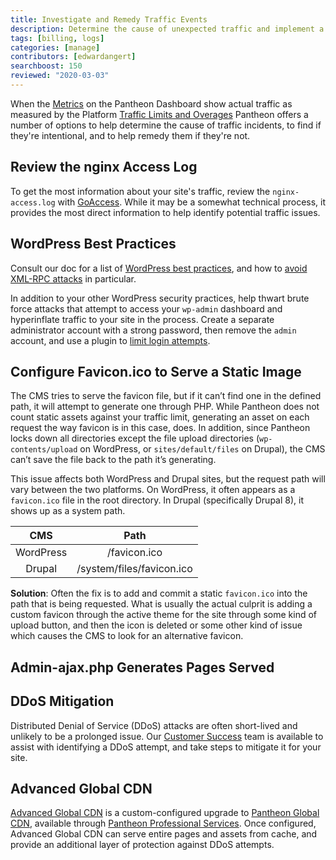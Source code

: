 ```yaml
---
title: Investigate and Remedy Traffic Events
description: Determine the cause of unexpected traffic and implement a remedy
tags: [billing, logs]
categories: [manage]
contributors: [edwardangert]
searchboost: 150
reviewed: "2020-03-03"
---
```


When the [Metrics](/metrics) on the Pantheon Dashboard show actual traffic as measured by the Platform
[Traffic Limits and Overages](/traffic-limits)
Pantheon offers a number of options to help determine the cause of traffic incidents, to find if they're intentional, and to help remedy them if they're not.

## Review the nginx Access Log

To get the most information about your site's traffic, review the `nginx-access.log` with [GoAccess](/nginx-access-log). While it may be a somewhat technical process, it provides the most direct information to help identify potential traffic issues.

## WordPress Best Practices

Consult our doc for a list of [WordPress best practices](/wordpress-best-practices), and how to [avoid XML-RPC attacks](/wordpress-best-practices#avoid-xml-rpc-attacks) in particular.

In addition to your other WordPress security practices, help thwart brute force attacks that attempt to access your `wp-admin` dashboard and hyperinflate traffic to your site in the process. Create a separate administrator account with a strong password, then remove the `admin` account, and use a plugin to [limit login attempts](https://wordpress.org/plugins/search/limit+login+attempts/).

## Configure Favicon.ico to Serve a Static Image

The CMS tries to serve the favicon file, but if it can’t find one in the defined path, it will attempt to generate one through PHP. While Pantheon does not count static assets against your traffic limit, generating an asset on each request the way favicon is in this case, does. In addition, since Pantheon locks down all directories except the file upload directories (`wp-contents/upload` on WordPress, or `sites/default/files` on Drupal), the CMS can’t save the file back to the path it’s generating.

This issue affects both WordPress and Drupal sites, but the request path will vary between the two platforms. On WordPress, it often appears as a `favicon.ico` file in the root directory. In Drupal (specifically Drupal 8), it shows up as a system path.

|  **CMS**  |          **Path**         |
|:---------:|:-------------------------:|
| WordPress | /favicon.ico              |
| Drupal    | /system/files/favicon.ico |

**Solution**: Often the fix is to add and commit a static `favicon.ico` into the path that is being requested. What is usually the actual culprit is adding a custom favicon through the active theme for the site through some kind of upload button, and then the icon is deleted or some other kind of issue which causes the CMS to look for an alternative favicon.

## Admin-ajax.php Generates Pages Served


## DDoS Mitigation

Distributed Denial of Service (DDoS) attacks are often short-lived and unlikely to be a prolonged issue. Our [Customer Success](https://pantheon.io/docs/support) team is available to assist with identifying a DDoS attempt, and take steps to mitigate it for your site.

## Advanced Global CDN
[Advanced Global CDN](/advanced-global-cdn) is a custom-configured upgrade to [Pantheon Global CDN](/global-cdn-caching), available through [Pantheon Professional Services](https://pantheon.io/professional-services). Once configured, Advanced Global CDN can serve entire pages and assets from cache, and provide an additional layer of protection against DDoS attempts.